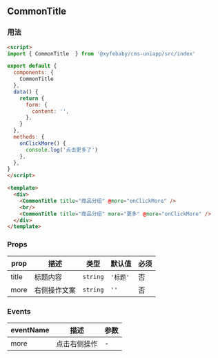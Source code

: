## CommonTitle

### 用法

```html
<script>
import { CommonTitle  } from '@xyfebaby/cms-uniapp/src/index'

export default {
  components: {
    CommonTitle
  },
  data() {
    return {
      form: {
        content: '',
      },
    }
  },
  methods: {
    onClickMore() {
      console.log('点击更多了')
    },
  },
}
</script>

<template>
  <div>
    <CommonTitle title="商品分组" @more="onClickMore" />
    <br/>
    <CommonTitle title="商品分组" more="更多" @more="onClickMore" />
  </div>
</template>


```

### Props

| prop  | 描述         | 类型     | 默认值   | 必须 |
| ----- | ------------ | -------- | -------- | ---- |
| title | 标题内容     | `string` | `'标题'` | 否   |
| more  | 右侧操作文案 | `string` | `''`     | 否   |

### Events

| eventName | 描述         | 参数 |
| --------- | ------------ | ---- |
| more      | 点击右侧操作 | -    |
